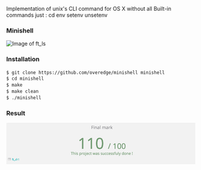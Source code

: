 Implementation of unix's CLI command for OS X without all Built-in commands just :
cd
env
setenv
unsetenv

### Minishell 
![Image of ft_ls](https://github.com/overedge/minishell)
### Installation

```sh
$ git clone https://github.com/overedge/minishell minishell
$ cd minishell
$ make
$ make clean
$ ./minishell
```
### Result 
![Image of Result](https://github.com/overedge/minishell/blob/master/result.png)


